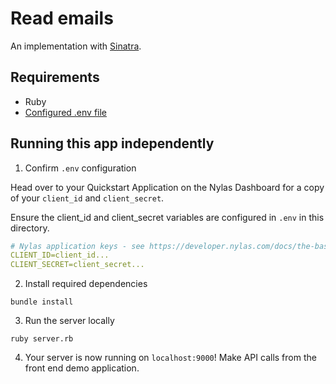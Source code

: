 # Read emails

An implementation with [Sinatra](http://sinatrarb.com/).

## Requirements

- Ruby
- [Configured .env file](../../../../README.md)

## Running this app independently

1. Confirm `.env` configuration

Head over to your Quickstart Application on the Nylas Dashboard for a copy of your `client_id` and `client_secret`.

Ensure the client_id and client_secret variables are configured in `.env` in this directory.

```yaml
# Nylas application keys - see https://developer.nylas.com/docs/the-basics/authentication/authorizing-api-requests/#sdk-authentication
CLIENT_ID=client_id...
CLIENT_SECRET=client_secret...
```

2. Install required dependencies

```
bundle install
```

3. Run the server locally

```
ruby server.rb
```

4. Your server is now running on `localhost:9000`! Make API calls from the front end demo application.
